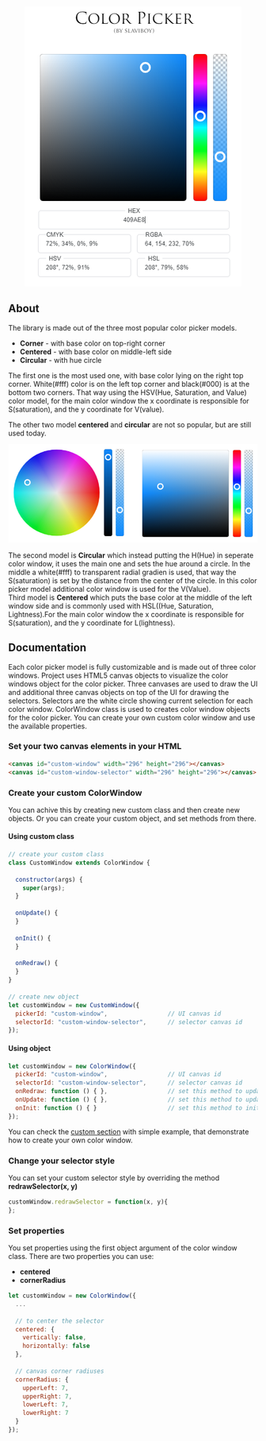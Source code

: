  <p align="center">
    <img src="screens/header.png" alt="Image"   />
</p>

## About
The library is made out of the three most popular color picker models. 
* **Corner** - with base color on top-right corner
* **Centered** - with base color on middle-left side
* **Circular** - with hue circle

The first one is the most used one, with base color lying on the right top corner. White(#fff) color is on the left top corner and black(#000) is at the bottom two corners. That way using the HSV(Hue, Saturation, and Value) color model, for the main color window the x coordinate is responsible for S(saturation), and the y coordinate for V(value).

The other two model **centered** and **circular** are not so popular, but are still used today. 
<p align="center">
    <img src="screens/other.png" alt="Image"   />
</p>

The second model is **Circular** which instead putting the H(Hue) in seperate color window, it uses the main one and sets the hue around a circle. In the middle a white(#fff) to transparent radial gradien is used, that way the S(saturation) is set by the distance from the center of the circle. In this color picker model additional color window is used for the V(Value).  
Third model is **Centered** which puts the base color at the middle of the left window side and is commonly used with HSL((Hue, Saturation, Lightness).For the main color window the x coordinate is responsible for S(saturation), and the y coordinate for L(lightness).

## Documentation
Each color picker model is fully customizable and is made out of three color windows. Project uses HTML5 canvas objects to visualize the color windows object for the color picker. Three canvases are used to draw the UI and additional three canvas objects
on top of the UI for drawing the selectors. Selectors are the white circle showing current selection for each color window. ColorWindow class is used to creates color window objects for the color picker. You can create your own custom color window and use the available properties.
 
### Set your two canvas elements in your **HTML**
```html
<canvas id="custom-window" width="296" height="296"></canvas>
<canvas id="custom-window-selector" width="296" height="296"></canvas>
```

### Create your custom ColorWindow
You can achive this by creating new custom class and then create new objects. Or you can create your custom object, and set methods from there.

#### Using custom class
```javascript
// create your custom class
class CustomWindow extends ColorWindow {

  constructor(args) {
    super(args);
  }

  onUpdate() {
  }

  onInit() {
  }

  onRedraw() {
  }
}

// create new object
let customWindow = new CustomWindow({
  pickerId: "custom-window",                 // UI canvas id
  selectorId: "custom-window-selector",      // selector canvas id
});
 ```
#### Using object
```javascript
let customWindow = new ColorWindow({
  pickerId: "custom-window",                 // UI canvas id
  selectorId: "custom-window-selector",      // selector canvas id
  onRedraw: function () { },                 // set this method to update the UI canvas
  onUpdate: function () { },                 // set this method to update other windows or text inputs
  onInit: function () { }                    // set this method to init some value
});
``` 
You can check the [custom section](https://github.com/slaviboy/ColorPickerJS/tree/master/ColorPickerJS/custom) with simple example, that demonstrate how to create your own color window. 

### Change your selector style
You can set your custom selector style by overriding the method **redrawSelector(x, y)**
```javascript
customWindow.redrawSelector = function(x, y){
};
```

### Set properties
You set properties using the first object argument of the color window class. There are two properties you can use:
* **centered** 
* **cornerRadius**

```javascript
let customWindow = new ColorWindow({  
  ...   
  
  // to center the selector
  centered: {
    vertically: false,   
    horizontally: false  
  },  

  // canvas corner radiuses
  cornerRadius: {    
    upperLeft: 7,    
    upperRight: 7,   
    lowerLeft: 7,    
    lowerRight: 7   
  }
});
```

